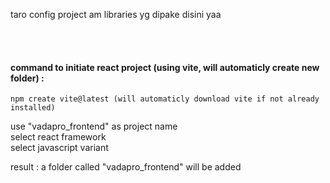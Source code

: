 taro config project am libraries yg dipake disini yaa

<br><br>

#### command to initiate react project (using vite, will automaticly create new folder) :
```
npm create vite@latest (will automaticly download vite if not already installed)
```
use "vadapro_frontend" as project name <br>
select react framework  <br>
select javascript variant   <br>

result : a folder called "vadapro_frontend" will be added
